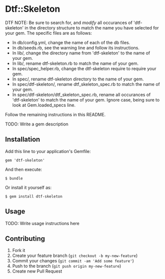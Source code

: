 # Dtf::Skeleton

DTF NOTE: Be sure to search for, and _modify_ all occurances of 'dtf-skeleton' in the directory structure
          to match the name you have selected for your gem. The specific files are as follows:

- In db/config.yml, change the name of each of the db files.
- In db/seeds.rb, see the warning line and follow its instructions.
- In lib/, change the directory name from 'dtf-skeleton' to the name of your gem.
- In lib/, rename dtf-skeleton.rb to match the name of your gem.
- In spec/spec_helper.rb, change the dtf-skeleton require to require your gem.
- In spec/, rename dtf-skeleton directory to the name of your gem.
- In spec/dtf-skeleton/, rename dtf_skeleton_spec.rb to match the name of your gem.
- In spec/dtf-skeleton/dtf_skeleton_spec.rb, rename all occurances of 'dtf-skeleton'
  to match the name of your gem. Ignore case, being sure to look at Gem.loaded_specs line.


Follow the remaining instructions in this README.


TODO: Write a gem description

## Installation

Add this line to your application's Gemfile:

    gem 'dtf-skeleton'

And then execute:

    $ bundle

Or install it yourself as:

    $ gem install dtf-skeleton

## Usage

TODO: Write usage instructions here

## Contributing

1. Fork it
2. Create your feature branch (`git checkout -b my-new-feature`)
3. Commit your changes (`git commit -am 'Add some feature'`)
4. Push to the branch (`git push origin my-new-feature`)
5. Create new Pull Request
